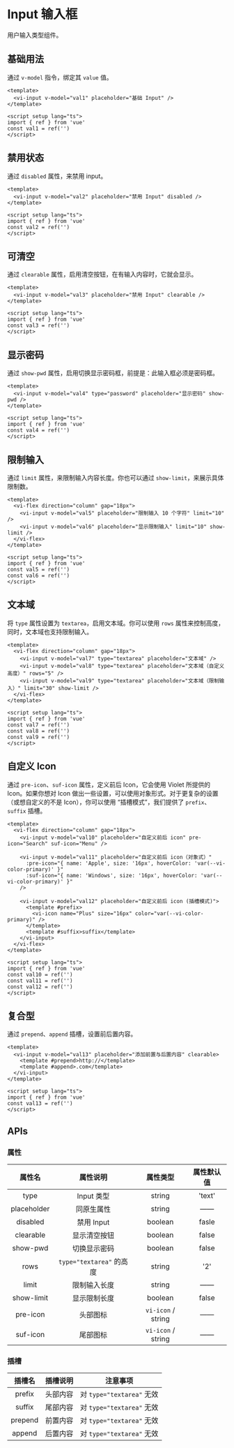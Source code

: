 <script setup lang="ts">
import { ref } from 'vue'

const val1 = ref('')
const val2 = ref('')
const val3 = ref('')
const val4 = ref('')
const val5 = ref('')
const val6 = ref('')
const val7 = ref('')
const val8 = ref('')
const val9 = ref('')
const val10 = ref('')
const val11 = ref('')
const val12 = ref('')
const val13 = ref('')
</script>

# Input 输入框

用户输入类型组件。

## 基础用法

通过 `v-model` 指令，绑定其 `value` 值。

<div class="examples">
  <vi-input v-model="val1" placeholder="基础 Input" />
</div>

```vue
<template>
  <vi-input v-model="val1" placeholder="基础 Input" />
</template>

<script setup lang="ts">
import { ref } from 'vue'
const val1 = ref('')
</script>
```

## 禁用状态

通过 `disabled` 属性，来禁用 input。

<div class="examples">
  <vi-input v-model="val2" placeholder="禁用 Input" disabled />
</div>

```vue
<template>
  <vi-input v-model="val2" placeholder="禁用 Input" disabled />
</template>

<script setup lang="ts">
import { ref } from 'vue'
const val2 = ref('')
</script>
```

## 可清空

通过 `clearable` 属性，启用清空按钮，在有输入内容时，它就会显示。

<div class="examples">
  <vi-input v-model="val3" placeholder="可清空 Input" clearable />
</div>

```vue
<template>
  <vi-input v-model="val3" placeholder="禁用 Input" clearable />
</template>

<script setup lang="ts">
import { ref } from 'vue'
const val3 = ref('')
</script>
```

## 显示密码

通过 `show-pwd` 属性，启用切换显示密码框，前提是：此输入框必须是密码框。

<div class="examples">
  <vi-input v-model="val4" type="password" placeholder="显示密码" show-pwd />
</div>

```vue
<template>
  <vi-input v-model="val4" type="password" placeholder="显示密码" show-pwd />
</template>

<script setup lang="ts">
import { ref } from 'vue'
const val4 = ref('')
</script>
```

## 限制输入

通过 `limit` 属性，来限制输入内容长度。你也可以通过 `show-limit`，来展示具体限制数。

<div class="examples">
  <vi-flex direction="column" gap="18px">
    <vi-input v-model="val5" placeholder="限制输入 10 个字符" limit="10" />
    <vi-input v-model="val6" placeholder="显示限制输入" limit="10" show-limit />
  </vi-flex>
</div>

```vue
<template>
  <vi-flex direction="column" gap="18px">
    <vi-input v-model="val5" placeholder="限制输入 10 个字符" limit="10" />
    <vi-input v-model="val6" placeholder="显示限制输入" limit="10" show-limit />
  </vi-flex>
</template>

<script setup lang="ts">
import { ref } from 'vue'
const val5 = ref('')
const val6 = ref('')
</script>
```

## 文本域

将 `type` 属性设置为 `textarea`，启用文本域。你可以使用 `rows` 属性来控制高度，同时，文本域也支持限制输入。

<div class="examples">
  <vi-flex direction="column" gap="18px">
    <vi-input v-model="val7" type="textarea" placeholder="文本域" />
    <vi-input v-model="val8" type="textarea" placeholder="文本域（自定义高度）" rows="5" />
    <vi-input v-model="val9" type="textarea" placeholder="文本域（限制输入）" limit="30" show-limit />
  </vi-flex>
</div>

```vue
<template>
  <vi-flex direction="column" gap="18px">
    <vi-input v-model="val7" type="textarea" placeholder="文本域" />
    <vi-input v-model="val8" type="textarea" placeholder="文本域（自定义高度）" rows="5" />
    <vi-input v-model="val9" type="textarea" placeholder="文本域（限制输入）" limit="30" show-limit />
  </vi-flex>
</template>

<script setup lang="ts">
import { ref } from 'vue'
const val7 = ref('')
const val8 = ref('')
const val9 = ref('')
</script>
```

## 自定义 Icon

通过 `pre-icon`、`suf-icon` 属性，定义前后 Icon，它会使用 Violet 所提供的 Icon。如果你想对 Icon 做出一些设置，可以使用对象形式。对于更复杂的设置（或想自定义的不是 Icon），你可以使用 “插槽模式”，我们提供了 `prefix`、`suffix` 插槽。

<div class="examples">
  <vi-flex direction="column" gap="18px">
    <vi-input v-model="val10" placeholder="自定义前后 icon" pre-icon="Search" suf-icon="Menu" />
    <vi-input v-model="val11" placeholder="自定义前后 icon（对象式）" 
      :pre-icon="{ name: 'Apple', size: '16px', hoverColor: 'var(--vi-color-primary)' }" 
      :suf-icon="{ name: 'Windows', size: '16px', hoverColor: 'var(--vi-color-primary)' }"  
    />
    <vi-input v-model="val12" placeholder="自定义前后 icon (插槽模式)">
      <template #prefix>
        <vi-icon name="Plus" size="16px" color="var(--vi-color-primary)" />
      </template>
      <template #suffix>suffix</template>
    </vi-input>
  </vi-flex>
</div>

```vue
<template>
  <vi-flex direction="column" gap="18px">
    <vi-input v-model="val10" placeholder="自定义前后 icon" pre-icon="Search" suf-icon="Menu" />

    <vi-input v-model="val11" placeholder="自定义前后 icon（对象式）" 
      :pre-icon="{ name: 'Apple', size: '16px', hoverColor: 'var(--vi-color-primary)' }" 
      :suf-icon="{ name: 'Windows', size: '16px', hoverColor: 'var(--vi-color-primary)' }"  
    />
    
    <vi-input v-model="val12" placeholder="自定义前后 icon (插槽模式)">
      <template #prefix>
        <vi-icon name="Plus" size="16px" color="var(--vi-color-primary)" />
      </template>
      <template #suffix>suffix</template>
    </vi-input>
  </vi-flex>
</template>

<script setup lang="ts">
import { ref } from 'vue'
const val10 = ref('')
const val11 = ref('')
const val12 = ref('')
</script>
```

## 复合型

通过 `prepend`、`append` 插槽，设置前后置内容。

<div class="examples">
  <vi-input v-model="val13" placeholder="添加前置与后置内容" clearable>
    <template #prepend>http://</template>
    <template #append>.com</template>
  </vi-input>
</div>

```vue
<template>
  <vi-input v-model="val13" placeholder="添加前置与后置内容" clearable>
    <template #prepend>http://</template>
    <template #append>.com</template>
  </vi-input>
</template>

<script setup lang="ts">
import { ref } from 'vue'
const val13 = ref('')
</script>
```

## APIs

### 属性

| 属性名 | 属性说明 | 属性类型 | 属性默认值 |
| :---: | :---: | :---: | :---: |
| type | Input 类型 | string | 'text' |
| placeholder | 同原生属性 | string | —— |
| disabled | 禁用 Input | boolean | fasle |
| clearable | 显示清空按钮 | boolean | false |
| show-pwd | 切换显示密码 | boolean | false |
| rows | `type="textarea"` 的高度 | string | '2' |
| limit | 限制输入长度 | string | —— |
| show-limit | 显示限制长度 | boolean | false |
| pre-icon | 头部图标 | `vi-icon` / string | —— |
| suf-icon | 尾部图标 | `vi-icon` / string | —— |

### 插槽

| 插槽名 | 插槽说明 | 注意事项 |
| :---: | :---: | :---: |
| prefix | 头部内容 | 对 `type="textarea"` 无效 |
| suffix | 尾部内容 | 对 `type="textarea"` 无效 |
| prepend | 前置内容 | 对 `type="textarea"` 无效 |
| append | 后置内容 | 对 `type="textarea"` 无效 |
